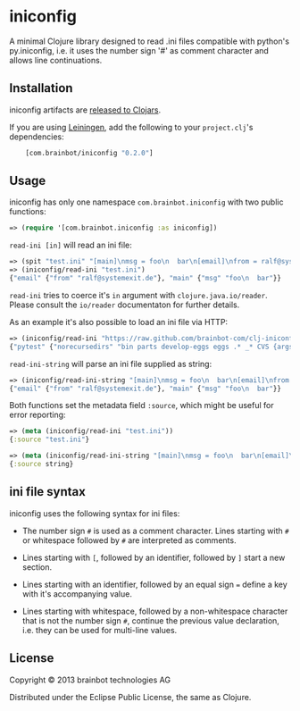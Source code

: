 # iniconfig

A minimal Clojure library designed to read .ini files compatible with
python's py.iniconfig, i.e. it uses the number sign '#' as comment
character and allows line continuations.

## Installation

iniconfig artifacts are
[released to Clojars](https://clojars.org/com.brainbot/iniconfig).

If you are using [Leiningen](http://leiningen.org), add the following
to your `project.clj`'s dependencies:

``` clj
	[com.brainbot/iniconfig "0.2.0"]
```

## Usage

iniconfig has only one namespace `com.brainbot.iniconfig` with two
public functions:

``` clj
=> (require '[com.brainbot.iniconfig :as iniconfig])
```

`read-ini [in]` will read an ini file:

``` clj
=> (spit "test.ini" "[main]\nmsg = foo\n  bar\n[email]\nfrom = ralf@systemexit.de")
=> (iniconfig/read-ini "test.ini")
{"email" {"from" "ralf@systemexit.de"}, "main" {"msg" "foo\n  bar"}}
```

`read-ini` tries to coerce it's `in` argument with
`clojure.java.io/reader`. Please consult the `io/reader` documentaton
for further details.

As an example it's also possible to load an ini file via HTTP:

``` clj
=> (iniconfig/read-ini "https://raw.github.com/brainbot-com/clj-iniconfig/master/example.ini")
{"pytest" {"norecursedirs" "bin parts develop-eggs eggs .* _* CVS {args}"}, "testenv:py25" {"deps" "pytest>=2.3\n     WebTest==1.4.3\n     WebOb==0.9.6.1\n     BeautifulSoup==3.2.1"}, "testenv" {"sitepackages" "False", "commands" "py.test []", "deps" "pytest>=2.3\n     webtest\n     beautifulsoup4"}, "tox" {"envlist" "py25,py26,py27,py32,py33"}}
```

`read-ini-string` will parse an ini file supplied as string:

``` clj
=> (iniconfig/read-ini-string "[main]\nmsg = foo\n  bar\n[email]\nfrom = ralf@systemexit.de")
{"email" {"from" "ralf@systemexit.de"}, "main" {"msg" "foo\n  bar"}}
```

Both functions set the metadata field `:source`, which might be useful
for error reporting:

``` clj
=> (meta (iniconfig/read-ini "test.ini"))
{:source "test.ini"}

=> (meta (iniconfig/read-ini-string "[main]\nmsg = foo\n  bar\n[email]\nfrom = ralf@systemexit.de"))
{:source string}
```

## ini file syntax

iniconfig uses the following syntax for ini files:

* The number sign `#` is used as a comment character. Lines starting
  with `#` or whitespace followed by `#` are interpreted as comments.

* Lines starting with `[`, followed by an identifier, followed by `]`
  start a new section.

* Lines starting with an identifier, followed by an equal sign `=`
  define a key with it's accompanying value.

* Lines starting with whitespace, followed by a non-whitespace
  character that is not the number sign `#`, continue the previous
  value declaration, i.e. they can be used for multi-line values.


## License

Copyright © 2013 brainbot technologies AG

Distributed under the Eclipse Public License, the same as Clojure.
